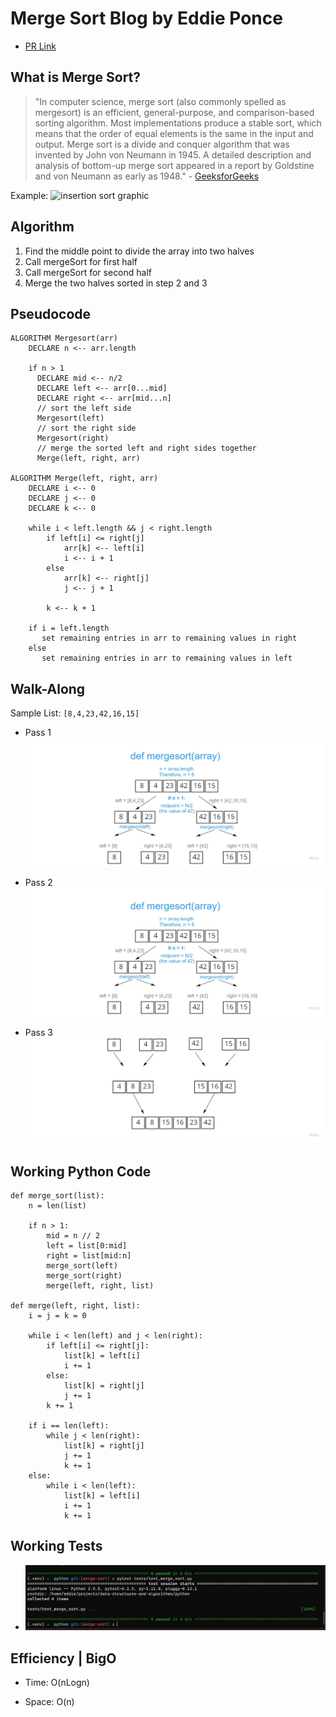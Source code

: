 # Merge Sort Blog by Eddie Ponce

- [PR Link](https://github.com/ponceedi000/data-structures-and-algorithms/pull/33)
## What is Merge Sort?
> "In computer science, merge sort (also commonly spelled as mergesort) is an efficient, general-purpose, and comparison-based sorting algorithm. Most implementations produce a stable sort, which means that the order of equal elements is the same in the input and output. Merge sort is a divide and conquer algorithm that was invented by John von Neumann in 1945. A detailed description and analysis of bottom-up merge sort appeared in a report by Goldstine and von Neumann as early as 1948." - [GeeksforGeeks](https://en.wikipedia.org/wiki/Merge_sort)

Example: ![insertion sort graphic](img/Insertion_sort.gif)

## Algorithm
1. Find the middle point to divide the array into two halves
2. Call mergeSort for first half
3. Call mergeSort for second half
4. Merge the two halves sorted in step 2 and 3

## Pseudocode
```
ALGORITHM Mergesort(arr)
    DECLARE n <-- arr.length

    if n > 1
      DECLARE mid <-- n/2
      DECLARE left <-- arr[0...mid]
      DECLARE right <-- arr[mid...n]
      // sort the left side
      Mergesort(left)
      // sort the right side
      Mergesort(right)
      // merge the sorted left and right sides together
      Merge(left, right, arr)

ALGORITHM Merge(left, right, arr)
    DECLARE i <-- 0
    DECLARE j <-- 0
    DECLARE k <-- 0

    while i < left.length && j < right.length
        if left[i] <= right[j]
            arr[k] <-- left[i]
            i <-- i + 1
        else
            arr[k] <-- right[j]
            j <-- j + 1

        k <-- k + 1

    if i = left.length
       set remaining entries in arr to remaining values in right
    else
       set remaining entries in arr to remaining values in left
```


## Walk-Along
Sample List: `[8,4,23,42,16,15]`

- Pass 1
![](img/merge_sort1.jpg)

- Pass 2
![Second pass](img/merge_sort1.jpg)

- Pass 3
![Third pass](img/merge_sort3.jpg)

## Working Python Code
```
def merge_sort(list):
    n = len(list)

    if n > 1:
        mid = n // 2
        left = list[0:mid]
        right = list[mid:n]
        merge_sort(left)
        merge_sort(right)
        merge(left, right, list)

def merge(left, right, list):
    i = j = k = 0

    while i < len(left) and j < len(right):
        if left[i] <= right[j]:
            list[k] = left[i]
            i += 1
        else:
            list[k] = right[j]
            j += 1
        k += 1

    if i == len(left):
        while j < len(right):
            list[k] = right[j]
            j += 1
            k += 1
    else:
        while i < len(left):
            list[k] = left[i]
            i += 1
            k += 1

```


## Working Tests
- ![](img/test.JPG)
## Efficiency | BigO
- Time: O(nLogn)

- Space: O(n)
